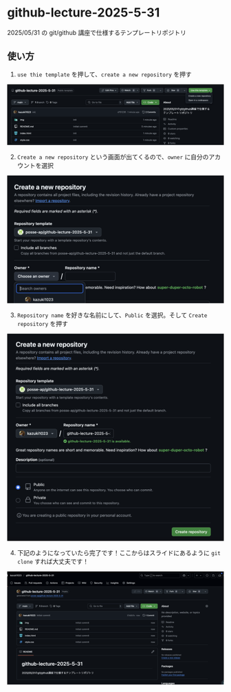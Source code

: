 # github-lecture-2025-5-31

2025/05/31 の git/github 講座で仕様するテンプレートリポジトリ

## 使い方

1. `use thie template` を押して、`create a new repository` を押す

![first](./img/first.png)

2. `Create a new repository` という画面が出てくるので、`owner` に自分のアカウントを選択

![second](./img/second.png)

3. `Repository name` を好きな名前にして、`Public` を選択。そして `Create repository` を押す

![third](./img/third.png)

4. 下記のようになっていたら完了です！ここからはスライドにあるように `git clone` すれば大丈夫です！

![fourth](./img/fourth.png)
